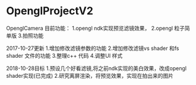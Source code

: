 # OpenglProjectV2
OpenglCamera
目前功能：
1.opengl ndk实现预览滤镜效果，
2.opengl 粒子简单版
3.拍照功能

2017-10-27更新
1.增加修改滤镜参数的功能
2.增加修改滤镜vs shader 和fs shader 文件的功能
3.整理c++ 代码
4.调整UI 样式

2018-10-28目标
1.预设几个好看滤镜,将之前ndk实现的美白效果，改成opengl shader实现(已完成)
2.研究离屏渲染，将预览效果，实现在拍出来的图片
